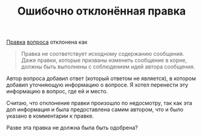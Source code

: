 ﻿---
title: "Ошибочно отклонённая правка"
se.owner.user_id: 183305
se.owner.display_name: "ВЛ 80"
se.owner.link: "https://ru.meta.stackoverflow.com/users/183305/%d0%92%d0%9b-80"
se.link: "https://ru.meta.stackoverflow.com/questions/9848/%d0%9e%d1%88%d0%b8%d0%b1%d0%be%d1%87%d0%bd%d0%be-%d0%be%d1%82%d0%ba%d0%bb%d0%be%d0%bd%d1%91%d0%bd%d0%bd%d0%b0%d1%8f-%d0%bf%d1%80%d0%b0%d0%b2%d0%ba%d0%b0"
se.question_id: 9848
se.post_type: question
se.score: 9
---
<p><a href="https://ru.stackoverflow.com/review/suggested-edits/423046">Правка</a> <a href="https://ru.stackoverflow.com/q/1056404/183305">вопроса</a> отклонена как </p>

<blockquote>
  <p>Правка не соответствует исходному содержанию сообщения. Даже правки,
  которые призваны изменить сообщение в корне, должны быть выполнены с
  соблюдением идей автора сообщения.</p>
</blockquote>

<p>Автор вопроса добавил ответ (который ответом не является), в котором добавил уточняющую информацию о вопросе. Я хотел перенести эту информацию в вопрос, где ей и место.</p>

<p>Считаю, что отклонение правки произошло по недосмотру, так как эта доп информация и была предоставлена самим автором, что и было указано в комментарии к правке.</p>

<p>Разве эта правка не должна была быть одобрена?</p>
